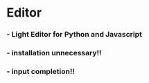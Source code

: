 # Editor
### - Light Editor for Python and Javascript
### - installation unnecessary!!
### - input completion!!
